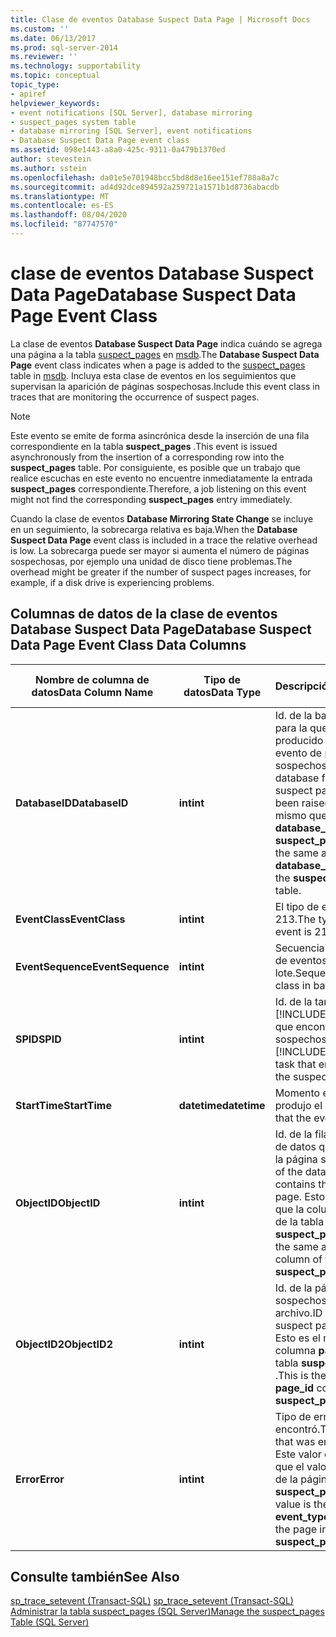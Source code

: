 ```yaml
---
title: Clase de eventos Database Suspect Data Page | Microsoft Docs
ms.custom: ''
ms.date: 06/13/2017
ms.prod: sql-server-2014
ms.reviewer: ''
ms.technology: supportability
ms.topic: conceptual
topic_type:
- apiref
helpviewer_keywords:
- event notifications [SQL Server], database mirroring
- suspect_pages system table
- database mirroring [SQL Server], event notifications
- Database Suspect Data Page event class
ms.assetid: 098e1443-a8a0-425c-9311-0a479b1370ed
author: stevestein
ms.author: sstein
ms.openlocfilehash: da01e5e701948bcc5bd8d8e16ee151ef788a8a7c
ms.sourcegitcommit: ad4d92dce894592a259721a1571b1d8736abacdb
ms.translationtype: MT
ms.contentlocale: es-ES
ms.lasthandoff: 08/04/2020
ms.locfileid: "87747570"
---
```

# <a name="database-suspect-data-page-event-class"></a><span data-ttu-id="c89fe-102">clase de eventos Database Suspect Data Page</span><span class="sxs-lookup"><span data-stu-id="c89fe-102">Database Suspect Data Page Event Class</span></span>
  <span data-ttu-id="c89fe-103">La clase de eventos **Database Suspect Data Page** indica cuándo se agrega una página a la tabla [suspect_pages](/sql/relational-databases/system-tables/suspect-pages-transact-sql) en [msdb](../databases/msdb-database.md).</span><span class="sxs-lookup"><span data-stu-id="c89fe-103">The **Database Suspect Data Page** event class indicates when a page is added to the [suspect_pages](/sql/relational-databases/system-tables/suspect-pages-transact-sql) table in [msdb](../databases/msdb-database.md).</span></span> <span data-ttu-id="c89fe-104">Incluya esta clase de eventos en los seguimientos que supervisan la aparición de páginas sospechosas.</span><span class="sxs-lookup"><span data-stu-id="c89fe-104">Include this event class in traces that are monitoring the occurrence of suspect pages.</span></span>  
  
> [!NOTE]  
>  <span data-ttu-id="c89fe-105">Este evento se emite de forma asincrónica desde la inserción de una fila correspondiente en la tabla **suspect_pages** .</span><span class="sxs-lookup"><span data-stu-id="c89fe-105">This event is issued asynchronously from the insertion of a corresponding row into the **suspect_pages** table.</span></span> <span data-ttu-id="c89fe-106">Por consiguiente, es posible que un trabajo que realice escuchas en este evento no encuentre inmediatamente la entrada **suspect_pages** correspondiente.</span><span class="sxs-lookup"><span data-stu-id="c89fe-106">Therefore, a job listening on this event might not find the corresponding **suspect_pages** entry immediately.</span></span>  
  
 <span data-ttu-id="c89fe-107">Cuando la clase de eventos **Database Mirroring State Change** se incluye en un seguimiento, la sobrecarga relativa es baja.</span><span class="sxs-lookup"><span data-stu-id="c89fe-107">When the **Database Suspect Data Page** event class is included in a trace the relative overhead is low.</span></span> <span data-ttu-id="c89fe-108">La sobrecarga puede ser mayor si aumenta el número de páginas sospechosas, por ejemplo una unidad de disco tiene problemas.</span><span class="sxs-lookup"><span data-stu-id="c89fe-108">The overhead might be greater if the number of suspect pages increases, for example, if a disk drive is experiencing problems.</span></span>  
  
## <a name="database-suspect-data-page-event-class-data-columns"></a><span data-ttu-id="c89fe-109">Columnas de datos de la clase de eventos Database Suspect Data Page</span><span class="sxs-lookup"><span data-stu-id="c89fe-109">Database Suspect Data Page Event Class Data Columns</span></span>  
  
|<span data-ttu-id="c89fe-110">Nombre de columna de datos</span><span class="sxs-lookup"><span data-stu-id="c89fe-110">Data Column Name</span></span>|<span data-ttu-id="c89fe-111">Tipo de datos</span><span class="sxs-lookup"><span data-stu-id="c89fe-111">Data Type</span></span>|<span data-ttu-id="c89fe-112">Descripción</span><span class="sxs-lookup"><span data-stu-id="c89fe-112">Description</span></span>|<span data-ttu-id="c89fe-113">Identificador de columna</span><span class="sxs-lookup"><span data-stu-id="c89fe-113">Column ID</span></span>|<span data-ttu-id="c89fe-114">Filtrable</span><span class="sxs-lookup"><span data-stu-id="c89fe-114">Filterable</span></span>|  
|----------------------|---------------|-----------------|---------------|----------------|  
|<span data-ttu-id="c89fe-115">**DatabaseID**</span><span class="sxs-lookup"><span data-stu-id="c89fe-115">**DatabaseID**</span></span>|<span data-ttu-id="c89fe-116">**int**</span><span class="sxs-lookup"><span data-stu-id="c89fe-116">**int**</span></span>|<span data-ttu-id="c89fe-117">Id. de la base de datos para la que se ha producido la alerta de evento de página sospechosa.</span><span class="sxs-lookup"><span data-stu-id="c89fe-117">ID of the database for which the suspect page event has been raised.</span></span> <span data-ttu-id="c89fe-118">Esto es lo mismo que la columna **database_id** de la tabla **suspect_pages** .</span><span class="sxs-lookup"><span data-stu-id="c89fe-118">This is the same as the **database_id** column of the **suspect_pages** table.</span></span>|<span data-ttu-id="c89fe-119">3</span><span class="sxs-lookup"><span data-stu-id="c89fe-119">3</span></span>|<span data-ttu-id="c89fe-120">Sí</span><span class="sxs-lookup"><span data-stu-id="c89fe-120">Yes</span></span>|  
|<span data-ttu-id="c89fe-121">**EventClass**</span><span class="sxs-lookup"><span data-stu-id="c89fe-121">**EventClass**</span></span>|<span data-ttu-id="c89fe-122">**int**</span><span class="sxs-lookup"><span data-stu-id="c89fe-122">**int**</span></span>|<span data-ttu-id="c89fe-123">El tipo de evento es 213.</span><span class="sxs-lookup"><span data-stu-id="c89fe-123">The type of the event is 213.</span></span>|<span data-ttu-id="c89fe-124">27</span><span class="sxs-lookup"><span data-stu-id="c89fe-124">27</span></span>|<span data-ttu-id="c89fe-125">No</span><span class="sxs-lookup"><span data-stu-id="c89fe-125">No</span></span>|  
|<span data-ttu-id="c89fe-126">**EventSequence**</span><span class="sxs-lookup"><span data-stu-id="c89fe-126">**EventSequence**</span></span>|<span data-ttu-id="c89fe-127">**int**</span><span class="sxs-lookup"><span data-stu-id="c89fe-127">**int**</span></span>|<span data-ttu-id="c89fe-128">Secuencia de la clase de eventos en el lote.</span><span class="sxs-lookup"><span data-stu-id="c89fe-128">Sequence of event class in batch.</span></span>|<span data-ttu-id="c89fe-129">51</span><span class="sxs-lookup"><span data-stu-id="c89fe-129">51</span></span>|<span data-ttu-id="c89fe-130">No</span><span class="sxs-lookup"><span data-stu-id="c89fe-130">No</span></span>|  
|<span data-ttu-id="c89fe-131">**SPID**</span><span class="sxs-lookup"><span data-stu-id="c89fe-131">**SPID**</span></span>|<span data-ttu-id="c89fe-132">**int**</span><span class="sxs-lookup"><span data-stu-id="c89fe-132">**int**</span></span>|<span data-ttu-id="c89fe-133">Id. de la tarea de [!INCLUDE[ssNoVersion](../../includes/ssnoversion-md.md)] que encontró la página sospechosa.</span><span class="sxs-lookup"><span data-stu-id="c89fe-133">ID of the [!INCLUDE[ssNoVersion](../../includes/ssnoversion-md.md)] task that encountered the suspect page.</span></span>|<span data-ttu-id="c89fe-134">12</span><span class="sxs-lookup"><span data-stu-id="c89fe-134">12</span></span>|<span data-ttu-id="c89fe-135">Sí</span><span class="sxs-lookup"><span data-stu-id="c89fe-135">Yes</span></span>|  
|<span data-ttu-id="c89fe-136">**StartTime**</span><span class="sxs-lookup"><span data-stu-id="c89fe-136">**StartTime**</span></span>|<span data-ttu-id="c89fe-137">**datetime**</span><span class="sxs-lookup"><span data-stu-id="c89fe-137">**datetime**</span></span>|<span data-ttu-id="c89fe-138">Momento en el que se produjo el evento.</span><span class="sxs-lookup"><span data-stu-id="c89fe-138">Time that the event occurred.</span></span>|<span data-ttu-id="c89fe-139">14</span><span class="sxs-lookup"><span data-stu-id="c89fe-139">14</span></span>|<span data-ttu-id="c89fe-140">Sí</span><span class="sxs-lookup"><span data-stu-id="c89fe-140">Yes</span></span>|  
|<span data-ttu-id="c89fe-141">**ObjectID**</span><span class="sxs-lookup"><span data-stu-id="c89fe-141">**ObjectID**</span></span>|<span data-ttu-id="c89fe-142">**int**</span><span class="sxs-lookup"><span data-stu-id="c89fe-142">**int**</span></span>|<span data-ttu-id="c89fe-143">Id. de la fila de la base de datos que contiene la página sospechosa.</span><span class="sxs-lookup"><span data-stu-id="c89fe-143">ID of the database file that contains the suspect page.</span></span> <span data-ttu-id="c89fe-144">Esto es el mismo que la columna **file_id** de la tabla **suspect_pages** .</span><span class="sxs-lookup"><span data-stu-id="c89fe-144">This is the same as the **file_id** column of the **suspect_pages** table.</span></span>|<span data-ttu-id="c89fe-145">22</span><span class="sxs-lookup"><span data-stu-id="c89fe-145">22</span></span>|<span data-ttu-id="c89fe-146">Sí</span><span class="sxs-lookup"><span data-stu-id="c89fe-146">Yes</span></span>|  
|<span data-ttu-id="c89fe-147">**ObjectID2**</span><span class="sxs-lookup"><span data-stu-id="c89fe-147">**ObjectID2**</span></span>|<span data-ttu-id="c89fe-148">**int**</span><span class="sxs-lookup"><span data-stu-id="c89fe-148">**int**</span></span>|<span data-ttu-id="c89fe-149">Id. de la página sospechosa del archivo.</span><span class="sxs-lookup"><span data-stu-id="c89fe-149">ID of the suspect page in the file.</span></span> <span data-ttu-id="c89fe-150">Esto es el mismo que la columna **page_id** de la tabla **suspect_pages** .</span><span class="sxs-lookup"><span data-stu-id="c89fe-150">This is the same as the **page_id** column of the **suspect_pages** table.</span></span>|<span data-ttu-id="c89fe-151">56</span><span class="sxs-lookup"><span data-stu-id="c89fe-151">56</span></span>|<span data-ttu-id="c89fe-152">Sí</span><span class="sxs-lookup"><span data-stu-id="c89fe-152">Yes</span></span>|  
|<span data-ttu-id="c89fe-153">**Error**</span><span class="sxs-lookup"><span data-stu-id="c89fe-153">**Error**</span></span>|<span data-ttu-id="c89fe-154">**int**</span><span class="sxs-lookup"><span data-stu-id="c89fe-154">**int**</span></span>|<span data-ttu-id="c89fe-155">Tipo de error que se encontró.</span><span class="sxs-lookup"><span data-stu-id="c89fe-155">Type of error that was encountered .</span></span> <span data-ttu-id="c89fe-156">Este valor es el mismo que el valor **event_type** de la página en la tabla **suspect_pages** .</span><span class="sxs-lookup"><span data-stu-id="c89fe-156">This value is the same as the **event_type** value for the page in the **suspect_pages** table.</span></span>|<span data-ttu-id="c89fe-157">31</span><span class="sxs-lookup"><span data-stu-id="c89fe-157">31</span></span>|<span data-ttu-id="c89fe-158">Sí</span><span class="sxs-lookup"><span data-stu-id="c89fe-158">Yes</span></span>|  
  
## <a name="see-also"></a><span data-ttu-id="c89fe-159">Consulte también</span><span class="sxs-lookup"><span data-stu-id="c89fe-159">See Also</span></span>  
 <span data-ttu-id="c89fe-160">[sp_trace_setevent &#40;Transact-SQL&#41;](/sql/relational-databases/system-stored-procedures/sp-trace-setevent-transact-sql) </span><span class="sxs-lookup"><span data-stu-id="c89fe-160">[sp_trace_setevent &#40;Transact-SQL&#41;](/sql/relational-databases/system-stored-procedures/sp-trace-setevent-transact-sql) </span></span>  
 [<span data-ttu-id="c89fe-161">Administrar la tabla suspect_pages &#40;SQL Server&#41;</span><span class="sxs-lookup"><span data-stu-id="c89fe-161">Manage the suspect_pages Table &#40;SQL Server&#41;</span></span>](../backup-restore/manage-the-suspect-pages-table-sql-server.md)  
  
  

